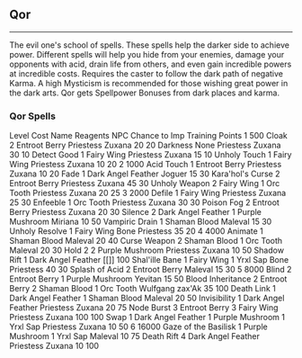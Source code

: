 ## Qor

---

The evil one's school of spells. These spells help the darker side to achieve power. Different spells will help you hide from your enemies, damage your opponents with acid, drain life from others, and even gain incredible powers at incredible costs. Requires the caster to follow the dark path of negative Karma. A high Mysticism is recommended for those wishing great power in the dark arts. Qor gets Spellpower Bonuses from dark places and karma.


### Qor Spells

Level	Cost	Name	Reagents	NPC	Chance
to Imp	Training
Points
1	500	Cloak	2 Entroot Berry	Priestess Zuxana	20	20
Darkness	None	Priestess Zuxana	30	10
Detect Good	1 Fairy Wing	Priestess Zuxana	15	10
Unholy Touch	1 Fairy Wing	Priestess Zuxana	10	20
2	1000	Acid Touch	1 Entroot Berry	Priestess Zuxana	10	20
Fade	1 Dark Angel Feather	Joguer	15	30
Kara'hol's Curse	2 Entroot Berry	Priestess Zuxana	45	30
Unholy Weapon	2 Fairy Wing
1 Orc Tooth	Priestess Zuxana	20	25
3	2000	Defile	1 Fairy Wing	Priestess Zuxana	25	30
Enfeeble	1 Orc Tooth	Priestess Zuxana	30	30
Poison Fog	2 Entroot Berry	Priestess Zuxana	20	30
Silence	2 Dark Angel Feather
1 Purple Mushroom	Miriana	10	50
Vampiric Drain	1 Shaman Blood	Maleval	15	30
Unholy Resolve	1 Fairy Wing	Bone Priestess	35	20
4	4000	Animate	1 Shaman Blood	Maleval	20	40
Curse Weapon	2 Shaman Blood
1 Orc Tooth	Maleval	20	30
Hold	2 2 Purple Mushroom	Priestess Zuxana	10	50
Shadow Rift	1 Dark Angel Feather	[[]]		100
Shal'ille Bane	1 Fairy Wing
1 Yrxl Sap	Bone Priestess	40	30
Splash of Acid	2 Entroot Berry	Maleval	15	30
5	8000	Blind	2 Entroot Berry
1 Purple Mushroom	Yevitan	15	50
Blood Inheritance	2 Entroot Berry
2 Shaman Blood
1 Orc Tooth	Wulfgang zax'Ak	35	100
Death Link	1 Dark Angel Feather
1 Shaman Blood	Maleval	20	50
Invisibility	1 Dark Angel Feather	Priestess Zuxana	20	75
Node Burst	3 Entroot Berry
3 Fairy Wing	Priestess Zuxana	100	100
Swap	1 Dark Angel Feather
1 Purple Mushroom
1 Yrxl Sap	Priestess Zuxana	10	50
6	16000	Gaze of the Basilisk	1 Purple Mushroom
1 Yrxl Sap	Maleval	10	75
Death Rift	4 Dark Angel Feather	Priestess Zuxana	10	100